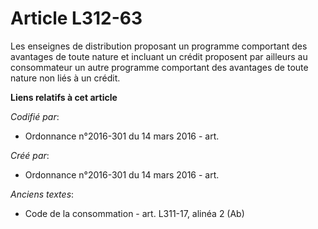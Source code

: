 # Article L312-63

Les enseignes de distribution proposant un programme comportant des avantages de toute nature et incluant un crédit proposent
par ailleurs au consommateur un autre programme comportant des avantages de toute nature non liés à un crédit.

**Liens relatifs à cet article**

_Codifié par_:

  - Ordonnance n°2016-301 du 14 mars 2016 - art.

_Créé par_:

  - Ordonnance n°2016-301 du 14 mars 2016 - art.

_Anciens textes_:

  - Code de la consommation - art. L311-17, alinéa 2 (Ab)
